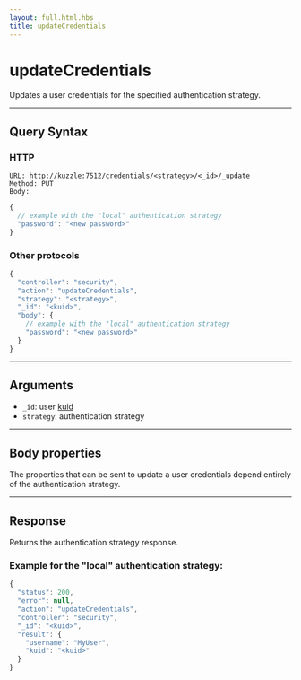 ```yaml
---
layout: full.html.hbs
title: updateCredentials
---
```


# updateCredentials

<SinceBadge version="1.0.0" />

Updates a user credentials for the specified authentication strategy.

---

## Query Syntax

### HTTP

```http
URL: http://kuzzle:7512/credentials/<strategy>/<_id>/_update
Method: PUT
Body:
```

```js
{
  // example with the "local" authentication strategy
  "password": "<new password>"
}
```

### Other protocols

```js
{
  "controller": "security",
  "action": "updateCredentials",
  "strategy": "<strategy>",
  "_id": "<kuid>",
  "body": {
    // example with the "local" authentication strategy
    "password": "<new password>"
  }
}
```

---

## Arguments

- `_id`: user [kuid](/guide/1/kuzzle-depth/authentication/#the-kuzzle-user-identifier)
- `strategy`: authentication strategy

---

## Body properties

The properties that can be sent to update a user credentials depend entirely of the authentication strategy.

---

## Response

Returns the authentication strategy response.

### Example for the "local" authentication strategy:

```javascript
{
  "status": 200,
  "error": null,
  "action": "updateCredentials",
  "controller": "security",
  "_id": "<kuid>",
  "result": {
    "username": "MyUser",
    "kuid": "<kuid>"
  }
}
```
